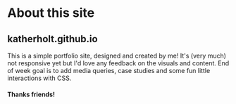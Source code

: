 # About this site
## katherholt.github.io

This is a simple portfolio site, designed and created by me! 
It's (very much) not responsive yet but I'd love any feedback on the visuals and content. 
End of week goal is to add media queries, case studies and some fun little interactions with CSS.

#### Thanks friends!
